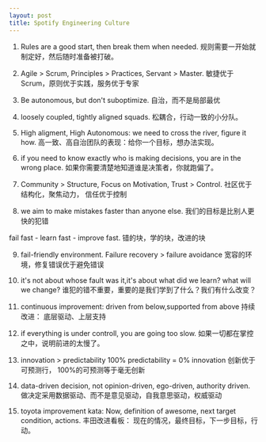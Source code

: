 ```yaml
---
layout: post
title: Spotify Engineering Culture
---
```


1. Rules are a good start, then break them when needed.
规则需要一开始就制定好，然后随时准备被打破。

2. Agile > Scrum, Principles > Practices, Servant > Master.
敏捷优于Scrum，原则优于实践，服务优于专家

3. Be autonomous, but don't suboptimize.
自治，而不是局部最优

4. loosely coupled, tightly aligned squads.
松耦合，行动一致的小分队。

5. High aligment, High Autonomous: we need to cross the river, figure it how.
高一致、高自治团队的表现：给你一个目标，想办法实现。

6. if you need to know exactly who is making decisions, you are in the wrong place.
如果你需要清楚地知道谁是决策者，你就跑偏了。

7. Community > Structure, Focus on Motivation, Trust > Control.
社区优于结构化，聚焦动力， 信任优于控制

8. we aim to make mistakes faster than anyone else.
我们的目标是比别人更快的犯错

fail fast - learn fast - improve fast.
错的块，学的块，改进的块

9. fail-friendly environment. Failure recovery > failure avoidance
宽容的环境，修复错误优于避免错误

10. it's not about whose fault was it,it's about what did we learn? what will we change?
谁犯的错不重要，重要的是我们学到了什么？我们有什么改变？

11. continuous improvement: driven from below,supported from above
持续改进： 底层驱动、上层支持

12. if everything is under controll, you are going too slow.
如果一切都在掌控之中，说明前进的太慢了。

13. innovation > predictability  100% predictability = 0% innovation
创新优于可预测行， 100%的可预测等于毫无创新

14. data-driven decision, not opinion-driven, ego-driven, authority driven.
做决定采用数据驱动、而不是意见驱动，自我意思驱动，权威驱动

15. toyota improvement kata: Now, definition of awesome, next target condition, actions.
丰田改进看板： 现在的情况，最终目标，下一步目标，行动。

